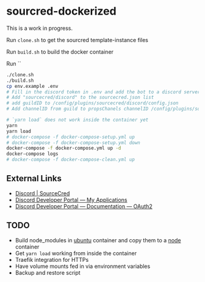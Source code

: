 # sourcred-dockerized

This is a work in progress.

Run `clone.sh` to get the sourcred template-instance files

Run `build.sh` to build the docker container

Run ``

``` bash
./clone.sh
./build.sh
cp env.example .env
# Fill in the discord token in .env and add the bot to a discord server with 8 (addmin permissions)
# Add "sourcecred/discord" to the sourcecred.json list
# add guildID to /config/plugins/sourcecred/discord/config.json 
# Add channelID from guild to propsChanels channelID /config/plugins/sourcecred/discord/config.json 

# `yarn load` does not work inside the container yet
yarn
yarn load
# docker-compose -f docker-compose-setup.yml up
# docker-compose -f docker-compose-setup.yml down
docker-compose -f docker-compose.yml up -d
docker-compose logs
# docker-compose -f docker-compose-clean.yml up
```

## External Links

* [Discord | SourceCred](https://sourcecred.io/docs/beta/plugins/discord)
* [Discord Developer Portal — My Applications](https://discord.com/developers/applications)
* [Discord Developer Portal — Documentation — OAuth2](https://discord.com/developers/docs/topics/oauth2#bots)

## TODO

* Build node_modules in [ubuntu](https://hub.docker.com/_/ubuntu) container and copy them to a [node](https://hub.docker.com/_/node) container
* Get `yarn load` working from inside the container
* Traefik integration for HTTPs
* Have volume mounts fed in via environment variables
* Backup and restore script
